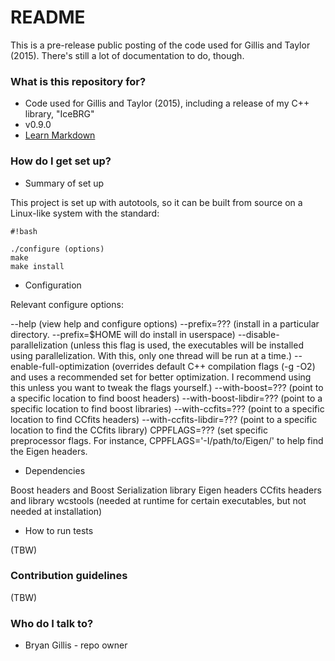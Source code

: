 # README #

This is a pre-release public posting of the code used for Gillis and Taylor (2015). There's still a lot of documentation to do, though.

### What is this repository for? ###

* Code used for Gillis and Taylor (2015), including a release of my C++ library, "IceBRG"
* v0.9.0
* [Learn Markdown](https://bitbucket.org/tutorials/markdowndemo)

### How do I get set up? ###

* Summary of set up

This project is set up with autotools, so it can be built from source on a Linux-like system with the standard:

```
#!bash

./configure (options)
make
make install
```

* Configuration

Relevant configure options:

--help (view help and configure options)
--prefix=??? (install in a particular directory. --prefix=$HOME will do install in userspace)
--disable-parallelization (unless this flag is used, the executables will be installed using parallelization. With this, only one thread will be run at a time.)
--enable-full-optimization (overrides default C++ compilation flags (-g -O2) and uses a recommended set for better optimization. I recommend using this unless you want to tweak the flags yourself.)
--with-boost=??? (point to a specific location to find boost headers)
--with-boost-libdir=??? (point to a specific location to find boost libraries)
--with-ccfits=??? (point to a specific location to find CCfits headers)
--with-ccfits-libdir=??? (point to a specific location to find the CCfits library)
CPPFLAGS=??? (set specific preprocessor flags. For instance, CPPFLAGS='-I/path/to/Eigen/' to help find the Eigen headers.

* Dependencies

Boost headers and Boost Serialization library
Eigen headers
CCfits headers and library
wcstools (needed at runtime for certain executables, but not needed at installation)

* How to run tests

(TBW)

### Contribution guidelines ###

(TBW)

### Who do I talk to? ###

* Bryan Gillis - repo owner